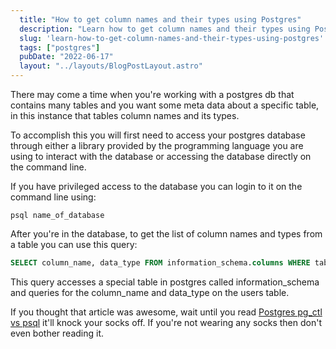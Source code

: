 ```yaml
---
  title: "How to get column names and their types using Postgres"
  description: "Learn how to get column names and their types using Postgres"
  slug: 'learn-how-to-get-column-names-and-their-types-using-postgres'
  tags: ["postgres"]
  pubDate: "2022-06-17"
  layout: "../layouts/BlogPostLayout.astro"
---
```


There may come a time when you're working with a postgres db that contains many tables and you want some meta data about a specific table, in this instance that tables column names and its types. 

To accomplish this you will first need to access your postgres database through either a library provided by the programming language you are using to interact with the database or accessing the database directly on the command line. 

If you have privileged access to the database you can login to it on the command line using:

```
psql name_of_database
```

After you're in the database, to get the list of column names and types from a table you can use this query:

```sql
SELECT column_name, data_type FROM information_schema.columns WHERE table_name='users';
```

This query accesses a special table in postgres called information_schema and queries for the column_name and data_type on the users table.

If you thought that article was awesome, wait until you read [Postgres pg_ctl vs psql](https://www.devdecks.io/2022-pg_ctl-vs-psql) it'll knock your socks off. If you're not wearing any socks then don't even bother reading it.
